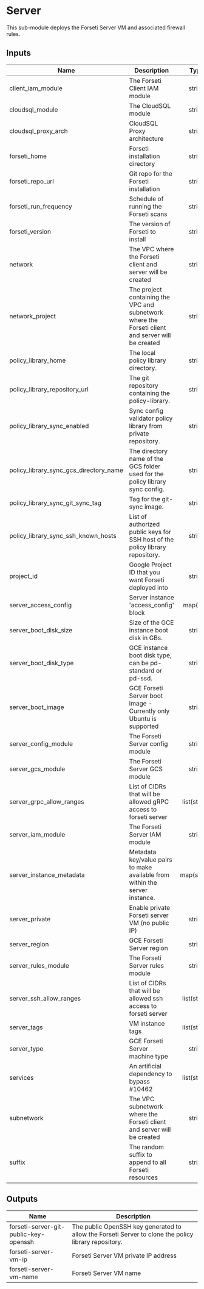 # Server

This sub-module deploys the Forseti Server VM and associated firewall rules.

<!-- BEGINNING OF PRE-COMMIT-TERRAFORM DOCS HOOK -->
## Inputs

| Name | Description | Type | Default | Required |
|------|-------------|:----:|:-----:|:-----:|
| client\_iam\_module | The Forseti Client IAM module | string | n/a | yes |
| cloudsql\_module | The CloudSQL module | string | n/a | yes |
| cloudsql\_proxy\_arch | CloudSQL Proxy architecture | string | `"linux.amd64"` | no |
| forseti\_home | Forseti installation directory | string | `"$USER_HOME/forseti-security"` | no |
| forseti\_repo\_url | Git repo for the Forseti installation | string | `"https://github.com/forseti-security/forseti-security"` | no |
| forseti\_run\_frequency | Schedule of running the Forseti scans | string | `"0 */2 * * *"` | no |
| forseti\_version | The version of Forseti to install | string | `"v2.21.0"` | no |
| network | The VPC where the Forseti client and server will be created | string | `"default"` | no |
| network\_project | The project containing the VPC and subnetwork where the Forseti client and server will be created | string | `""` | no |
| policy\_library\_home | The local policy library directory. | string | `"$USER_HOME/policy-library"` | no |
| policy\_library\_repository\_url | The git repository containing the policy-library. | string | `""` | no |
| policy\_library\_sync\_enabled | Sync config validator policy library from private repository. | string | `"false"` | no |
| policy\_library\_sync\_gcs\_directory\_name | The directory name of the GCS folder used for the policy library sync config. | string | `"policy_library_sync"` | no |
| policy\_library\_sync\_git\_sync\_tag | Tag for the git-sync image. | string | `"v3.1.2"` | no |
| policy\_library\_sync\_ssh\_known\_hosts | List of authorized public keys for SSH host of the policy library repository. | string | `""` | no |
| project\_id | Google Project ID that you want Forseti deployed into | string | n/a | yes |
| server\_access\_config | Server instance 'access_config' block | map(any) | `<map>` | no |
| server\_boot\_disk\_size | Size of the GCE instance boot disk in GBs. | string | `"100"` | no |
| server\_boot\_disk\_type | GCE instance boot disk type, can be pd-standard or pd-ssd. | string | `"pd-ssd"` | no |
| server\_boot\_image | GCE Forseti Server boot image - Currently only Ubuntu is supported | string | `"ubuntu-os-cloud/ubuntu-1804-lts"` | no |
| server\_config\_module | The Forseti Server config module | string | n/a | yes |
| server\_gcs\_module | The Forseti Server GCS module | string | n/a | yes |
| server\_grpc\_allow\_ranges | List of CIDRs that will be allowed gRPC access to forseti server | list(string) | `<list>` | no |
| server\_iam\_module | The Forseti Server IAM module | string | n/a | yes |
| server\_instance\_metadata | Metadata key/value pairs to make available from within the server instance. | map(string) | `<map>` | no |
| server\_private | Enable private Forseti server VM (no public IP) | string | `"false"` | no |
| server\_region | GCE Forseti Server region | string | `"us-central1"` | no |
| server\_rules\_module | The Forseti Server rules module | string | n/a | yes |
| server\_ssh\_allow\_ranges | List of CIDRs that will be allowed ssh access to forseti server | list(string) | `<list>` | no |
| server\_tags | VM instance tags | list(string) | `<list>` | no |
| server\_type | GCE Forseti Server machine type | string | `"n1-standard-8"` | no |
| services | An artificial dependency to bypass #10462 | list(string) | `<list>` | no |
| subnetwork | The VPC subnetwork where the Forseti client and server will be created | string | `"default"` | no |
| suffix | The random suffix to append to all Forseti resources | string | n/a | yes |

## Outputs

| Name | Description |
|------|-------------|
| forseti-server-git-public-key-openssh | The public OpenSSH key generated to allow the Forseti Server to clone the policy library repository. |
| forseti-server-vm-ip | Forseti Server VM private IP address |
| forseti-server-vm-name | Forseti Server VM name |

<!-- END OF PRE-COMMIT-TERRAFORM DOCS HOOK -->
